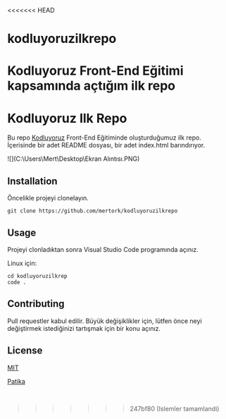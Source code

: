 <<<<<<< HEAD
# kodluyoruzilkrepo
Kodluyoruz Front-End Eğitimi kapsamında açtığım ilk repo
=======
# Kodluyoruz Ilk Repo

Bu repo [Kodluyoruz](https://kodluyoruz.org/tr/kodluyoruz/) Front-End Eğitiminde oluşturduğumuz ilk repo. İçerisinde bir adet README dosyası, bir adet index.html barındırıyor.

![](C:\Users\Mert\Desktop\Ekran Alıntısı.PNG)





## Installation

Öncelikle projeyi clonelayın.

``` git clone https://github.com/mertork/kodluyoruzilkrepo ```

## Usage

Projeyi clonladıktan sonra Visual Studio Code programında açınız.

Linux için:

```
cd kodluyoruzilkrep
code . 
 ```


## Contributing

Pull requestler kabul edilir. Büyük değişiklikler için, lütfen önce neyi değiştirmek istediğinizi tartışmak için bir konu açınız.

## License

[MIT](https://choosealicense.com/licenses/mit/)

<a href="https://www.patika.dev ">Patika</a>

​                                                                                                                                                               



>>>>>>> 247bf80 (Islemler tamamlandi)
